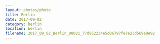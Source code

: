 ```yaml
---
layout: photos/photo
title: Berlin
date: 2017-09-02
category: berlin
location: berlin
filename: 2017_09_02_Berlin_00021_77d952234e5d06797fe7e23d569e0e92
---
```

